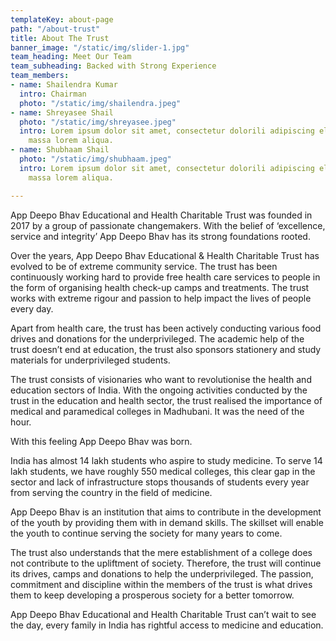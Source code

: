 ```yaml
---
templateKey: about-page
path: "/about-trust"
title: About The Trust
banner_image: "/static/img/slider-1.jpg"
team_heading: Meet Our Team
team_subheading: Backed with Strong Experience
team_members:
- name: Shailendra Kumar
  intro: Chairman
  photo: "/static/img/shailendra.jpeg"
- name: Shreyasee Shail
  photo: "/static/img/shreyasee.jpeg"
  intro: Lorem ipsum dolor sit amet, consectetur dolorili adipiscing elit. Felis donec
    massa lorem aliqua.
- name: Shubhaam Shail
  photo: "/static/img/shubhaam.jpeg"
  intro: Lorem ipsum dolor sit amet, consectetur dolorili adipiscing elit. Felis donec
    massa lorem aliqua.

---
```

App Deepo Bhav Educational and Health Charitable Trust was founded in 2017 by a group of passionate changemakers. With the belief of ‘excellence, service and integrity’ App Deepo Bhav has its strong foundations rooted.

Over the years, App Deepo Bhav Educational & Health Charitable Trust has evolved to be of extreme community service. The trust has been continuously working hard to provide free health care services to people in the form of organising health check-up camps and treatments. The trust works with extreme rigour and passion to help impact the lives of people every day.

Apart from health care, the trust has been actively conducting various food drives and donations for the underprivileged. The academic help of the trust doesn’t end at education, the trust also sponsors stationery and study materials for underprivileged students.

The trust consists of visionaries who want to revolutionise the health and education sectors of India. With the ongoing activities conducted by the trust in the education and health sector, the trust realised the importance of medical and paramedical colleges in Madhubani. It was the need of the hour.

With this feeling App Deepo Bhav was born.

India has almost 14 lakh students who aspire to study medicine. To serve 14 lakh students, we have roughly 550 medical colleges, this clear gap in the sector and lack of infrastructure stops thousands of students every year from serving the country in the field of medicine.

App Deepo Bhav is an institution that aims to contribute in the development of the youth by providing them with in demand skills. The skillset will enable the youth to continue serving the society for many years to come.

The trust also understands that the mere establishment of a college does not contribute to the upliftment of society. Therefore, the trust will continue its drives, camps and donations to help the underprivileged. The passion, commitment and discipline within the members of the trust is what drives them to keep developing a prosperous society for a better tomorrow.

App Deepo Bhav Educational and Health Charitable Trust can’t wait to see the day, every family in India has rightful access to medicine and education.
